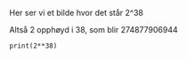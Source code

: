 Her ser vi et bilde hvor det står 2^38

Altså 2 opphøyd i 38, som blir 274877906944

``
print(2**38)
``
